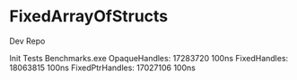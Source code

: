 # FixedArrayOfStructs

Dev Repo

Init Tests
Benchmarks.exe
OpaqueHandles: 17283720 100ns
FixedHandles: 18063815 100ns
FixedPtrHandles: 17027106 100ns
